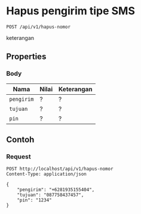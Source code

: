 # Hapus pengirim tipe SMS
```http
POST /api/v1/hapus-nomor
```
keterangan
## Properties
### Body
Nama  | Nilai | Keterangan
--- | --- | ---
<code>pengirim</code> | ? | ?
<code>tujuan</code> | ? | ?
<code>pin</code> | ? | ?

## Contoh

### Request
```http
POST http://localhost/api/v1/hapus-nomor
Content-Type: application/json

{
    "pengirim": "+6281935155404",
    "tujuan": "087758437457",
    "pin": "1234"
}
```

